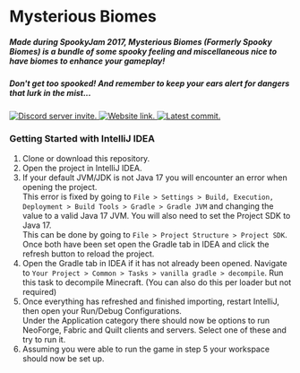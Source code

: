 <h1>Mysterious Biomes</h1>
<h5>Made during SpookyJam 2017, Mysterious Biomes (Formerly Spooky Biomes) is a bundle of some spooky feeling and miscellaneous nice to have biomes to enhance your gameplay!</h5>
<h5>Don't get too spooked! And remember to keep your ears alert for dangers that lurk in the mist...</h5>

<a href="https://discord.tophatcat.dev">
    <img src="https://img.shields.io/badge/Discord-CattusMods-brightgreen.svg?style=flat&logo=Discord" alt="Discord server invite."/>
</a>

<a href="https://tophatcat.dev/">
    <img src="https://img.shields.io/badge/Website-tophatcat.dev-brightgreen.svg?style=flat" alt="Website link."/>
</a>

<a href="https://github.com/kiris-mods/mysterious-biomes/commits/dev">
    <img src="https://img.shields.io/github/last-commit/kiris-mods/mysterious-biomes.svg" alt="Latest commit.">
</a>

### Getting Started with IntelliJ IDEA

1. Clone or download this repository.
2. Open the project in IntelliJ IDEA.
3. If your default JVM/JDK is not Java 17 you will encounter an error when opening the project.  
   This error is fixed by going to `File > Settings > Build, Execution, Deployment > Build Tools > Gradle > Gradle JVM`
   and changing the value to a valid Java 17 JVM. You will also need to set the Project SDK to Java 17.  
   This can be done by going to `File > Project Structure > Project SDK`.  
   Once both have been set open the Gradle tab in IDEA and click the refresh button to reload the project.
4. Open the Gradle tab in IDEA if it has not already been opened. Navigate to `Your Project > Common > Tasks > vanilla gradle > decompile`. Run this task to decompile Minecraft. (You can also do this per loader but not required)
5. Once everything has refreshed and finished importing, restart IntelliJ, then open your Run/Debug Configurations.  
   Under the Application category there should now be options to run NeoForge, Fabric and Quilt clients and servers. Select one of these and try to run it.
6. Assuming you were able to run the game in step 5 your workspace should now be set up.  
